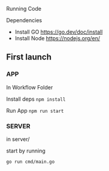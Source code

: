 Running Code

Dependencies
 - Install GO https://go.dev/doc/install
 - Install Node https://nodejs.org/en/


## First launch


### APP
In Workflow Folder

Install deps
`npm install`

Run App
`npm run start`


### SERVER

in server/ 

start by running 

`go run cmd/main.go`
